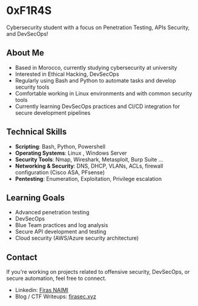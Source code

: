 # 0xF1R4S

Cybersecurity student with a focus on Penetration Testing, APIs Security, and DevSecOps!

## About Me

- Based in Morocco, currently studying cybersecurity at university
- Interested in Ethical Hacking, DevSecOps
- Regularly using Bash and Python to automate tasks and develop security tools
- Comfortable working in Linux environments and with common security tools
- Currently learning DevSecOps practices and CI/CD integration for secure development pipelines

## Technical Skills

- **Scripting**: Bash, Python, Powershell
- **Operating Systems**: Linux , Windows Server
- **Security Tools**: Nmap, Wireshark, Metasploit, Burp Suite ...
- **Networking & Security**: DNS, DHCP, VLANs, ACLs, firewall configuration (Cisco ASA, PFsense)
- **Pentesting**: Enumeration, Exploitation, Privilege escalation

## Learning Goals

- Advanced penetration testing
- DevSecOps
- Blue Team practices and log analysis
- Secure API development and testing
- Cloud security (AWS/Azure security architecture)

## Contact

If you're working on projects related to offensive security, DevSecOps, or secure automation, feel free to connect.

- Linkedin: [Firas NAIMI](https://www.linkedin.com/in/firasnaimi/)
- Blog / CTF Writeups: [firasec.xyz](https://firasec.xyz)
